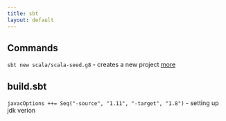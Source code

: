 ```yaml
---
title: sbt
layout: default
---
```


## Commands

  `sbt new scala/scala-seed.g8` - creates a new project [more](https://www.scala-sbt.org/1.x/docs/sbt-new-and-Templates.html)  


## build.sbt

  `javacOptions ++= Seq("-source", "1.11", "-target", "1.8")` - setting up jdk verion  

